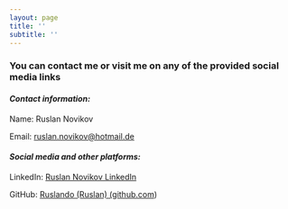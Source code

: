 ```yaml
---
layout: page
title: ''
subtitle: ''
---
```

### You can contact me or visit me on any of the provided social media links

#### *Contact information:*

Name: Ruslan Novikov

Email: ruslan.novikov@hotmail.de

#### *Social media and other platforms:*

LinkedIn: [Ruslan Novikov LinkedIn](https://www.linkedin.com/in/ruslannov/)

GitHub: [Ruslando (Ruslan) (github.com](https://github.com/Ruslando))
